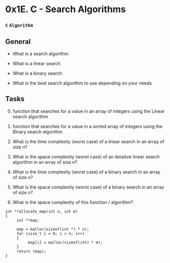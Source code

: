 # 0x1E. C - Search Algorithms

### `C`  `Algorithm`

## General

- What is a search algorithm

- What is a linear search

- What is a binary search

- What is the best search algorithm to use depending on your needs

## Tasks

0. function that searches for a value in an array of integers using the Linear search algorithm

1. function that searches for a value in a sorted array of integers using the Binary search algorithm

2. What is the time complexity (worst case) of a linear search in an array of size n?

3. What is the space complexity (worst case) of an iterative linear search algorithm in an array of size n?

4. What is the time complexity (worst case) of a binary search in an array of size n?

5. What is the space complexity (worst case) of a binary search in an array of size n?

6. What is the space complexity of this function / algorithm?

```
int **allocate_map(int n, int m)
{
     int **map;

     map = malloc(sizeof(int *) * n);
     for (size_t i = 0; i < n; i++)
     {
          map[i] = malloc(sizeof(int) * m);
     }
     return (map);
}
```
